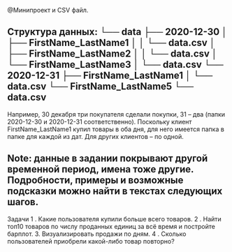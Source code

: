 @Минипроект и CSV файл.

Структура данных:
└── data
   ├── 2020-12-30
   │  ├── FirstName_LastName1
   │  │   └── data.csv
   │  ├── FirstName_LastName2
   │  │   └── data.csv
   │  └── FirstName_LastName3
   │      └── data.csv
   └── 2020-12-31
      ├── FirstName_LastName1
      │   └── data.csv
      └── FirstName_LastName5
          └── data.csv
---------------------------------------------------------------------------------------------
Например, 
30 декабря три покупателя сделали покупки, 
31 – два (папки 2020-12-30 и 2020-12-31 соответственно). 
Поскольку клиент FirstName_LastName1 купил товары в оба дня, для него имеется папка в папке для каждой из дат. 
Для других клиентов – по одной.

Note: данные в задании покрывают другой временной период, имена тоже другие. 
Подробности, примеры и возможные подсказки можно найти в текстах следующих шагов.
---------------------------------------------------------------------------------------------

Задачи
1 . Какие пользователя купили больше всего товаров.
2 . Найти топ10 товаров по числу проданных единиц за всё время и постройте барплот. 
3. Визуализировать продажи по дням.
4 . Сколько пользователей приобрели какой-либо товар повторно? 
